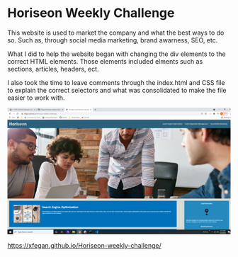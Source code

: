 # Horiseon Weekly Challenge

This website is used to market the company and what the best ways to do so. Such as, through social media marketing, brand awarness, SEO, etc. 

What I did to help the website began with changing the div elements to the correct HTML elements. Those elements included elments such as sections, articles, headers, ect. 

I also took the time to leave comments through the index.html and CSS file to explain the correct selectors and what was consolidated to make the file easier to work with.

 ![screenshot of website](./assets/images/screenshot.png) 

https://xfegan.github.io/Horiseon-weekly-challenge/